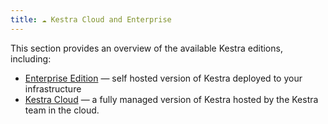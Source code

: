 ```yaml
---
title: ☁️ Kestra Cloud and Enterprise
---
```


This section provides an overview of the available Kestra editions, including:
- [Enterprise Edition](01.enterprise.md) — self hosted version of Kestra deployed to your infrastructure
- [Kestra Cloud](02.cloud.md) — a fully managed version of Kestra hosted by the Kestra team in the cloud.

<ChildTableOfContents :max="1" />
